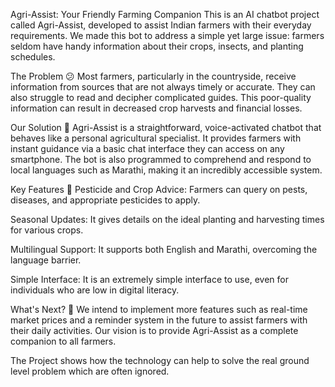 Agri-Assist: Your Friendly Farming Companion
This is an AI chatbot project called Agri-Assist, developed to assist Indian farmers with their everyday requirements. We made this bot to address a simple yet large issue: farmers seldom have handy information about their crops, insects, and planting schedules.

The Problem 😕
Most farmers, particularly in the countryside, receive information from sources that are not always timely or accurate. They can also struggle to read and decipher complicated guides. This poor-quality information can result in decreased crop harvests and financial losses.

Our Solution  🤖
Agri-Assist is a straightforward, voice-activated chatbot that behaves like a personal agricultural specialist. It provides farmers with instant guidance via a basic chat interface they can access on any smartphone. The bot is also programmed to comprehend and respond to local languages such as Marathi, making it an incredibly accessible system.

Key Features  🎯
Pesticide and Crop Advice: Farmers can query on pests, diseases, and appropriate pesticides to apply.

Seasonal Updates: It gives details on the ideal planting and harvesting times for various crops.

Multilingual Support: It supports both English and Marathi, overcoming the language barrier.

Simple Interface: It is an extremely simple interface to use, even for individuals who are low in digital literacy.

What's Next?  🚀
We intend to implement more features such as real-time market prices and a reminder system in the future to assist farmers with their daily activities. Our vision is to provide Agri-Assist as a complete companion to all farmers.

The Project shows how the technology can help to solve the real ground level problem which are often ignored.
